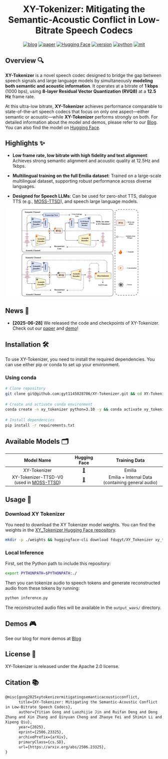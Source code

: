 <div align="center">
    <h1>
    XY-Tokenizer: Mitigating the Semantic-Acoustic Conflict in Low-Bitrate Speech Codecs
    </h1>
    <p>
    <a href="???"><img src="https://img.shields.io/badge/Blog-Read%20More-green" alt="blog"></a>
    <a href="https://arxiv.org/pdf/2506.23325"><img src="https://img.shields.io/badge/Paper-Arxiv-red" alt="paper"></a>
    <a href="https://huggingface.co/fdugyt/XY_Tokenizer"><img src="https://img.shields.io/badge/%F0%9F%A4%97%20Hugging%20Face-Model%20Page-yellow" alt="Hugging Face"></a>
    <a href="https://github.com/"><img src="https://img.shields.io/badge/Python-3.10+-orange" alt="version"></a>
    <a href="https://github.com/OpenMOSS/MOSS-TTSD"><img src="https://img.shields.io/badge/PyTorch-2.0+-brightgreen" alt="python"></a>
    <a href="https://github.com/OpenMOSS/MOSS-TTSD"><img src="https://img.shields.io/badge/License-Apache%202.0-blue.svg" alt="mit"></a>
    </p>
</div>


## Overview 🔍

**XY-Tokenizer** is a novel speech codec designed to bridge the gap between speech signals and large language models by simultaneously **modeling both semantic and acoustic information**. It operates at a bitrate of **1 kbps** (1000 bps), using **8-layer Residual Vector Quantization (RVQ8)** at a **12.5 Hz** frame rate.

At this ultra-low bitrate, **XY-Tokenizer** achieves performance comparable to state-of-the-art speech codecs that focus on only one aspect—either semantic or acoustic—while **XY-Tokenizer** performs strongly on both. For detailed information about the model and demos, please refer to our [Blog](???). You can also find the model on [Hugging Face](https://huggingface.co/fdugyt/XY_Tokenizer).

## Highlights ✨

- **Low frame rate, low bitrate with high fidelity and text alignment**: Achieves strong semantic alignment and acoustic quality at 12.5Hz and 1kbps.

- **Multilingual training on the full Emilia dataset**: Trained on a large-scale multilingual dataset, supporting robust performance across diverse languages.

- **Designed for Speech LLMs**: Can be used for zero-shot TTS, dialogue TTS (e.g., [MOSS-TTSD](https://github.com/OpenMOSS/MOSS-TTSD)), and speech large language models.

<div align="center">
    <p>
    <img src="assets/XY-Tokenizer-Architecture.png" alt="XY-Tokenizer" width="1000">
    </p>
</div>


## News 📢

- **[2025-06-28]** We released the code and checkpoints of XY-Tokenizer. Check out our [paper](???) and [demo](???)!     

## Installation 🛠️

To use XY-Tokenizer, you need to install the required dependencies. You can use either pip or conda to set up your environment.

### Using conda

```bash
# Clone repository
git clone git@github.com:gyt1145028706/XY-Tokenizer.git && cd XY-Tokenizer

# Create and activate conda environment
conda create -n xy_tokenizer python=3.10 -y && conda activate xy_tokenizer

# Install dependencies
pip install -r requirements.txt
```

## Available Models 🗂️

| Model Name | Hugging Face | Training Data |
|:----------:|:-------------:|:---------------:|
| XY-Tokenizer | [🤗](https://huggingface.co/fdugyt/XY_Tokenizer) | Emilia |
| XY-Tokenizer-TTSD-V0 (used in [MOSS-TTSD](https://github.com/OpenMOSS/MOSS-TTSD)) | [🤗](https://huggingface.co/fnlp/XY_Tokenizer_TTSD_V0/) | Emilia + Internal Data (containing general audio) |

## Usage 🚀

### Download XY Tokenizer

You need to download the XY Tokenizer model weights. You can find the weights in the [XY_Tokenizer Hugging Face repository](https://huggingface.co/fdugyt/XY_Tokenizer).

```bash
mkdir -p ./weights && huggingface-cli download fdugyt/XY_Tokenizer xy_tokenizer.ckpt --local-dir ./weights/
```

### Local Inference

First, set the Python path to include this repository:
```bash
export PYTHONPATH=$PYTHONPATH:./
```

Then you can tokenize audio to speech tokens and generate reconstructed audio from these tokens by running:
```python
python inference.py 
```

The reconstructed audio files will be available in the `output_wavs/` directory.

## Demos 🎮

See our blog for more demos at [Blog](???)

## License 📜

XY-Tokenizer is released under the Apache 2.0 license.

## Citation 📚

```
@misc{gong2025xytokenizermitigatingsemanticacousticconflict,
      title={XY-Tokenizer: Mitigating the Semantic-Acoustic Conflict in Low-Bitrate Speech Codecs}, 
      author={Yitian Gong and Luozhijie Jin and Ruifan Deng and Dong Zhang and Xin Zhang and Qinyuan Cheng and Zhaoye Fei and Shimin Li and Xipeng Qiu},
      year={2025},
      eprint={2506.23325},
      archivePrefix={arXiv},
      primaryClass={cs.SD},
      url={https://arxiv.org/abs/2506.23325}, 
}
```
